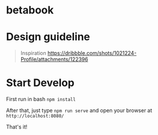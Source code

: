 # betabook

# Design guideline
> Inspiration https://dribbble.com/shots/1021224-Profile/attachments/122396


# Start Develop

First run in bash `npm install`

After that, just type `npm run serve` and open your browser at `http://localhost:8080/`

That's it!